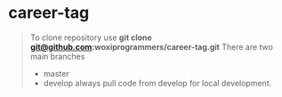 # career-tag
> To clone repository use **git clone git@github.com:woxiprogrammers/career-tag.git**
> There are two main branches
> * master
> * develop
> always pull code from develop for local development.
